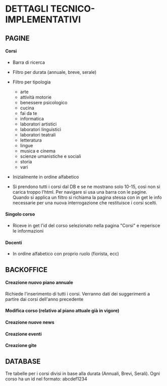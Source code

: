 # DETTAGLI TECNICO-IMPLEMENTATIVI

## PAGINE

#### Corsi

* Barra di ricerca

* Filtro per durata (annuale, breve, serale)

* Filtro per tipologia
    * arte
    * attività motorie
    * benessere psicologico
    * cucina
    * fai da te
    * informatica
    * laboratori artistici
    * laboratori linguistici
    * laboratori teatrali
    * letteratura
    * lingue
    * musica e cinema
    * scienze umanistiche e sociali
    * storia
    * vari

* Inizialmente in ordine alfabetico

* Si prendono tutti i corsi dal DB e se ne mostrano solo 10-15, così non si carica troppo l'html. Per navigare si usa una barra con le pagine. Quando si applica un filtro si richiama la pagina stessa con in get le info necessarie per una nuova interrogazione che restituisce i corsi scelti.

#### Singolo corso

* Riceve in get l'id del corso selezionato nella pagina "Corsi" e reperisce le informazioni

#### Docenti

* In ordine alfabetico con proprio ruolo (fiorista, ecc)



## BACKOFFICE

#### Creazione nuovo piano annuale

Richiede l'inserimento di tutti i corsi. Verranno dati dei suggerimenti a partire dai corsi dell'anno precedente

#### Modifica corso (relativo al piano attuale già in vigore)

#### Creazione nuove news

#### Creazione eventi

#### Creazione gite


## DATABASE

Tre tabelle per i corsi divisi in base alla durata (Annuali, Brevi, Serali). Ogni corso ha un id nel formato: abcdef1234
